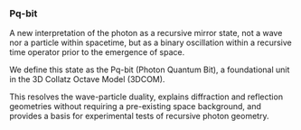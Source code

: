 ### Pq-bit

A new interpretation of the photon as a recursive mirror state, not a wave nor a particle within spacetime, but as a binary oscillation within a recursive time operator prior to the emergence of space.

We define this state as the Pq-bit (Photon Quantum Bit), a foundational unit in the 3D Collatz Octave Model (3DCOM).

This resolves the wave-particle duality, explains diffraction and reflection geometries without requiring a pre-existing space background, and provides a basis for experimental tests of recursive photon geometry.

